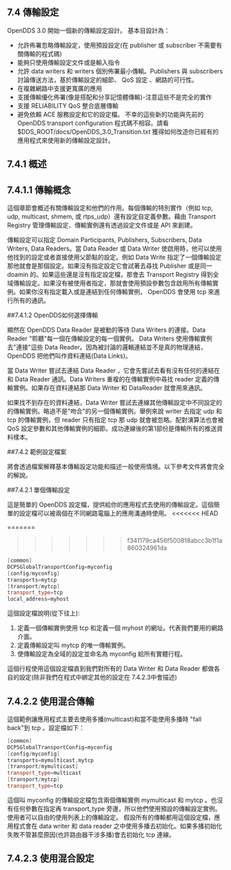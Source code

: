 ## 7.4 傳輸設定

OpenDDS 3.0 開始一個新的傳輸設定設計。
基本目設計為：

+ 允許佈署忽略傳輸設定，使用預設設定(在 publisher 或 subscriber 不需要有關傳輸的程式碼)
+ 能夠只使用傳輸設定文件或是輸入指令
+ 允許 data writers 和 writers 個別佈署最小傳輸。Publishers 與 subscribers 討論傳送方法，基於傳輸設定的細節、 QoS 設定 、網路的可行性。
+ 在複雜網路中支援更寬廣的應用
+ 支援傳輸優化佈署(像是搭配和分享記憶體傳輸)-注意這些不是完全的實作
+ 支援 RELIABILITY QoS 整合底層傳輸
+ 避免依賴 ACE 服務設定和它的設定檔。
不幸的這些新的功能與先前的 OpenDDS transport configuration 程式碼不相容。請看 $DDS_ROOT/docs/OpenDDS_3.0_Transition.txt 獲得如何改造你已經有的應用程式來使用新的傳輸設定設計。

## 7.4.1 概述

## 7.4.1.1 傳輸概念

這個章節會概述有關傳輸設定和他們的作用。每個傳輸的特別實作（例如 tcp, udp, multicast, shmem, 或 rtps_udp）還有設定自定義參數。藉由 Transport Registry 管理傳輸設定、傳輸實例還有透過設定文件或是 API 來創建。

傳輸設定可以指定 Domain Participants, Publishers, Subscribers, Data Writers, Data Readers。當 Data Reader 或 Data Writer 使啟用時，他可以使用他找到的設定或者直接使用父節點的設定。例如 Data Write 指定了一個傳輸設定那他就會是那個設定。如果沒有指定設定它會試著去尋找 Publisher 或是同一 doamin 的。如果這些還是沒有指定設定檔，那會去 Transport Registry 得到全域傳輸設定。如果沒有被使用者指定，那就會使用預設參數包含啟用所有傳輸實例。如果你沒有指定載入或是連結到任何傳輸實例， OpenDDS 會使用 tcp 來進行所有的通訊。

##7.4.1.2 OpenDDS如何選擇傳輸

顯然在 OpenDDS Data Reader 是被動的等待 Data Writers 的連接。Data Reader "聆聽"每一個在傳輸設定的每一個實例。 Data Writers 使用傳輸實例去"連接"這些  Data Reader。因為被討論的邏輯連結並不是真的物理連結， OpenDDS 把他們叫作資料連結(Data Links)。

當 Data Writer 嘗試去連結 Data Reader ，它會先嘗試去看有沒有任何的連結在和 Data Reader 通訊。Data Writers 重複的在傳輸實例中尋找 reader 定義的傳輸實例。如果存在資料連結那 Data Writer 和 DataReader 就會用來通訊。

如果找不到存在的資料連結，Data Writer 嘗試去連線其他傳輸設定中不同設定的的傳輸實例。略過不是"吻合"的另一個傳輸實例。舉例來說 writer 去指定 udp 和 tcp 的傳輸實例，但 reader 只有指定 tcp 那 udp 就會被忽略。配對演算法也會被 QoS 設定參數和其他傳輸實例的細節。成功連線後的第1部份是傳輸所有的推送資料樣本。

##7.4.2 範例設定檔案

將會透過檔案解釋基本傳輸設定功能和描述一般使用情境。以下參考文件將會完全的解說。

##7.4.2.1 單個傳輸設定

這是簡單的 OpenDDS 設定檔，提供給你的應用程式去使用的傳輸設定。這個簡單的設定檔可以被兩個在不同網路電腦上的應用溝通時使用。
<<<<<<< HEAD

=======
>>>>>>> f341179ca456f500818abcc3b1f1a860324961da
```cpp
[common]
DCPSGlobalTransportConfig=myconfig
[config/myconfig]
transports=mytcp
[transport/mytcp]
transport_type=tcp
local_address=myhost
```
這個設定檔說明(從下往上):
1. 定義一個傳輸實例使用 tcp 和定義一個 myhost 的網址。代表我們要用的網路介面。
2. 定義傳輸設定叫 mytcp 的唯一傳輸實例。
3. 使傳輸設定為全域的設定並命名為 myconfig 給所有實體行程。

這個行程使用這個設定檔直到我們對所有的 Data Writer 和 Data Reader 都做各自的設定(除非我們在程式中綁定其他的設定在 7.4.2.3中會描述)

## 7.4.2.2 使用混合傳輸

這個範例讓應用程式主要去使用多播(multicast)和當不能使用多播時 "fall back"到 tcp 。設定檔如下： 

```cpp
[common]
DCPSGlobalTransportConfig=myconfig
[config/myconfig]
transports=mymulticast,mytcp
[transport/mymulticast]
transport_type=multicast
[transport/mytcp]
transport_type=tcp
```
這個叫 myconfig 的傳輸設定檔包含兩個傳輸實例 mymulticast 和 mytcp 。也沒有任何參數在指定再 transport_type 旁邊，所以他們使用預設的傳輸設定實例。使用者可以自由的使用列表上的傳輸設定。
假設所有的傳輸都用這個設定檔，應用程式會在 data writer  和 data reader  之中使用多播去初始化。如果多播初始化失敗不管甚麼原因(也許路由器干涉多播)會去初始化 tcp 連線。

## 7.4.2.3 使用混合設定



